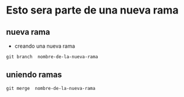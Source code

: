 # Esto sera parte de una nueva rama

## nueva rama

- creando una nueva rama

```
git branch  nombre-de-la-nueva-rama
```

## uniendo ramas

```
git merge  nombre-de-la-nueva-rama
```
